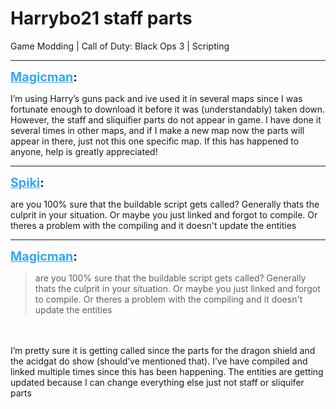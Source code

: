 # Harrybo21 staff parts
Game Modding | Call of Duty: Black Ops 3 | Scripting

---
<strong style="font-size: 1.4em;"><span style="text-decoration: underline;text-decoration-color: #34a7f9;"><span style="color:#34a7f9;">Magicman</span></span>:</strong>

<p>I’m using Harry’s guns pack and ive used it in several maps since I was fortunate enough to download it before it was (understandably) taken down. However, the staff and sliquifier parts do not appear in game. I have done it several times in other maps, and if I make a new map now the parts will appear in there, just not this one specific map. If this has happened to anyone, help is greatly appreciated!</p>

---
<strong style="font-size: 1.4em;"><span style="text-decoration: underline;text-decoration-color: #34a7f9;"><span style="color:#34a7f9;">Spiki</span></span>:</strong>

<p>are you 100% sure that the buildable script gets called? Generally thats the culprit in your situation. Or maybe you just linked and forgot to compile. Or theres a problem with the compiling and it doesn&#39;t update the entities</p>

---
<strong style="font-size: 1.4em;"><span style="text-decoration: underline;text-decoration-color: #34a7f9;"><span style="color:#34a7f9;">Magicman</span></span>:</strong>

<p><blockquote>are you 100% sure that the buildable script gets called? Generally thats the culprit in your situation. Or maybe you just linked and forgot to compile. Or theres a problem with the compiling and it doesn&#39;t update the entities<br /></blockquote><br /><br />I’m pretty sure it is getting called since the parts for the dragon shield and the acidgat do show (should’ve mentioned that). I’ve have compiled and linked multiple times since this has been happening. The entities are getting updated because I can change everything else just not staff or sliquifer parts</p>
